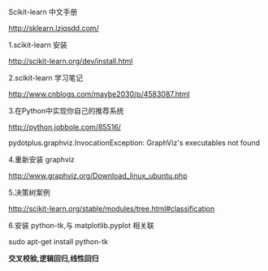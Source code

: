 
Scikit-learn 中文手册

http://sklearn.lzjqsdd.com/

1.scikit-learn 安装

http://scikit-learn.org/dev/install.html                                          


2.scikit-learn 学习笔记

http://www.cnblogs.com/maybe2030/p/4583087.html                                                 

3.在Python中实现你自己的推荐系统                    

http://python.jobbole.com/85516/                                  

pydotplus.graphviz.InvocationException: GraphViz's executables not found

4.重新安装 graphviz

http://www.graphviz.org/Download_linux_ubuntu.php

5.决策树案例

http://scikit-learn.org/stable/modules/tree.html#classification


6.安装 python-tk,与 matplotlib.pyplot 相关联

sudo apt-get install python-tk


**交叉校验,逻辑回归,线性回归**




